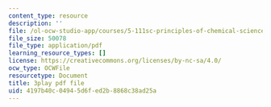 ```yaml
---
content_type: resource
description: ''
file: /ol-ocw-studio-app/courses/5-111sc-principles-of-chemical-science-fall-2014/4197b40c04945d6fed2b8868c38ad25a_XKeAd4xybjM.pdf
file_size: 50078
file_type: application/pdf
learning_resource_types: []
license: https://creativecommons.org/licenses/by-nc-sa/4.0/
ocw_type: OCWFile
resourcetype: Document
title: 3play pdf file
uid: 4197b40c-0494-5d6f-ed2b-8868c38ad25a
---
```


